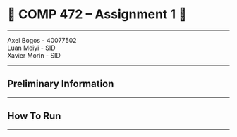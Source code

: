 # :beers: COMP 472 – Assignment 1 :tiger:

---

Axel Bogos - 40077502 <br>
Luan Meiyi - SID <br>
Xavier Morin - SID

---

## Preliminary Information

---

## How To Run 

---
